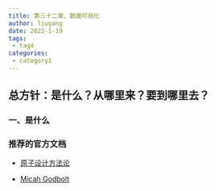 ```yaml
---
title: 第三十二章、数据可视化
author: liugang
date: 2022-1-19
tags:
 - tag4
categories:
 - category1
---
```


<Boxx  changeTime="5000"/>  

## 总方针：是什么？从哪里来？要到哪里去？

### 一、是什么




### 推荐的官方文档

- [原子设计方法论](http://patternlab.io)

- [Micah Godbolt](https://micahgodbolt.com)
